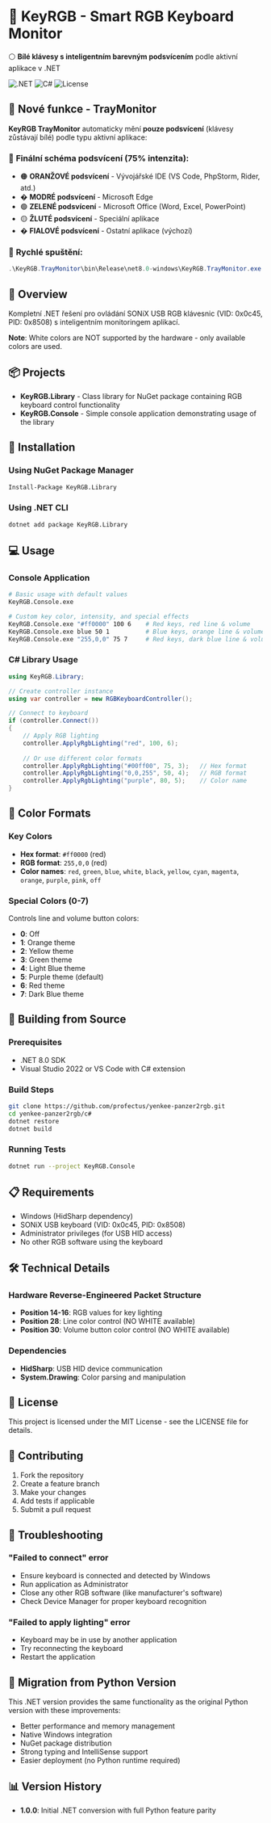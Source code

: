 # 🎨 KeyRGB - Smart RGB Keyboard Monitor

⚪ **Bílé klávesy s inteligentním barevným podsvícením** podle aktivní aplikace v .NET

![.NET](https://img.shields.io/badge/.NET-8.0-purple)
![C#](https://img.shields.io/badge/C%23-12-blue)
![License](https://img.shields.io/badge/License-MIT-green)

## 🎯 Nové funkce - TrayMonitor

**KeyRGB TrayMonitor** automaticky mění **pouze podsvícení** (klávesy zůstávají bílé) podle typu aktivní aplikace:

### 🎨 **Finální schéma podsvícení (75% intenzita):**
- 🟠 **ORANŽOVÉ podsvícení** - Vývojářské IDE (VS Code, PhpStorm, Rider, atd.)
- � **MODRÉ podsvícení** - Microsoft Edge  
- 🟢 **ZELENÉ podsvícení** - Microsoft Office (Word, Excel, PowerPoint)
- 🟡 **ŽLUTÉ podsvícení** - Speciální aplikace
- � **FIALOVÉ podsvícení** - Ostatní aplikace (výchozí)

### 🚀 **Rychlé spuštění:**
```powershell
.\KeyRGB.TrayMonitor\bin\Release\net8.0-windows\KeyRGB.TrayMonitor.exe
```

## 🚀 Overview

Kompletní .NET řešení pro ovládání SONiX USB RGB klávesnic (VID: 0x0c45, PID: 0x8508) s inteligentním monitoringem aplikací.

**Note**: White colors are NOT supported by the hardware - only available colors are used.

## 📦 Projects

- **KeyRGB.Library** - Class library for NuGet package containing RGB keyboard control functionality
- **KeyRGB.Console** - Simple console application demonstrating usage of the library

## 🔧 Installation

### Using NuGet Package Manager
```bash
Install-Package KeyRGB.Library
```

### Using .NET CLI
```bash
dotnet add package KeyRGB.Library
```

## 💻 Usage

### Console Application
```bash
# Basic usage with default values
KeyRGB.Console.exe

# Custom key color, intensity, and special effects
KeyRGB.Console.exe "#ff0000" 100 6    # Red keys, red line & volume
KeyRGB.Console.exe blue 50 1          # Blue keys, orange line & volume  
KeyRGB.Console.exe "255,0,0" 75 7     # Red keys, dark blue line & volume
```

### C# Library Usage
```csharp
using KeyRGB.Library;

// Create controller instance
using var controller = new RGBKeyboardController();

// Connect to keyboard
if (controller.Connect())
{
    // Apply RGB lighting
    controller.ApplyRgbLighting("red", 100, 6);
    
    // Or use different color formats
    controller.ApplyRgbLighting("#00ff00", 75, 3);   // Hex format
    controller.ApplyRgbLighting("0,0,255", 50, 4);   // RGB format
    controller.ApplyRgbLighting("purple", 80, 5);    // Color name
}
```

## 🎨 Color Formats

### Key Colors
- **Hex format**: `#ff0000` (red)
- **RGB format**: `255,0,0` (red)  
- **Color names**: `red`, `green`, `blue`, `white`, `black`, `yellow`, `cyan`, `magenta`, `orange`, `purple`, `pink`, `off`

### Special Colors (0-7)
Controls line and volume button colors:
- **0**: Off
- **1**: Orange theme  
- **2**: Yellow theme
- **3**: Green theme
- **4**: Light Blue theme
- **5**: Purple theme (default)
- **6**: Red theme
- **7**: Dark Blue theme

## 🔧 Building from Source

### Prerequisites
- .NET 8.0 SDK
- Visual Studio 2022 or VS Code with C# extension

### Build Steps
```bash
git clone https://github.com/profectus/yenkee-panzer2rgb.git
cd yenkee-panzer2rgb/c#
dotnet restore
dotnet build
```

### Running Tests
```bash
dotnet run --project KeyRGB.Console
```

## 📋 Requirements

- Windows (HidSharp dependency)
- SONiX USB keyboard (VID: 0x0c45, PID: 0x8508)
- Administrator privileges (for USB HID access)
- No other RGB software using the keyboard

## 🛠️ Technical Details

### Hardware Reverse-Engineered Packet Structure
- **Position 14-16**: RGB values for key lighting
- **Position 28**: Line color control (NO WHITE available)
- **Position 30**: Volume button color control (NO WHITE available)

### Dependencies
- **HidSharp**: USB HID device communication
- **System.Drawing**: Color parsing and manipulation

## 📝 License

This project is licensed under the MIT License - see the LICENSE file for details.

## 🤝 Contributing

1. Fork the repository
2. Create a feature branch
3. Make your changes
4. Add tests if applicable
5. Submit a pull request

## 🐛 Troubleshooting

### "Failed to connect" error
- Ensure keyboard is connected and detected by Windows
- Run application as Administrator
- Close any other RGB software (like manufacturer's software)
- Check Device Manager for proper keyboard recognition

### "Failed to apply lighting" error
- Keyboard may be in use by another application
- Try reconnecting the keyboard
- Restart the application

## 🔄 Migration from Python Version

This .NET version provides the same functionality as the original Python version with these improvements:
- Better performance and memory management
- Native Windows integration
- NuGet package distribution
- Strong typing and IntelliSense support
- Easier deployment (no Python runtime required)

## 📊 Version History

- **1.0.0**: Initial .NET conversion with full Python feature parity
